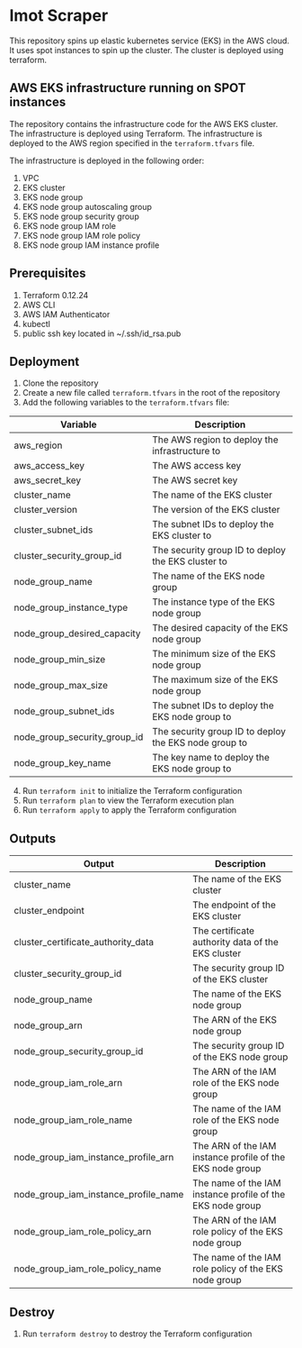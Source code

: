 # Imot Scraper
This repository spins up elastic kubernetes service (EKS) in the AWS cloud. It uses spot instances to spin up the cluster. The cluster is deployed using terraform. 

## AWS EKS infrastructure running on SPOT instances
The repository contains the infrastructure code for the AWS EKS cluster. The infrastructure is deployed using Terraform. The infrastructure is deployed to the AWS region specified in the `terraform.tfvars` file. 

The infrastructure is deployed in the following order:
1. VPC
2. EKS cluster
3. EKS node group
4. EKS node group autoscaling group
5. EKS node group security group
6. EKS node group IAM role
7. EKS node group IAM role policy
8. EKS node group IAM instance profile

## Prerequisites
1. Terraform 0.12.24
2. AWS CLI
3. AWS IAM Authenticator
4. kubectl
5. public ssh key located in ~/.ssh/id_rsa.pub

## Deployment
1. Clone the repository
2. Create a new file called `terraform.tfvars` in the root of the repository
3. Add the following variables to the `terraform.tfvars` file:

| Variable | Description |
| --- | --- |
| aws_region | The AWS region to deploy the infrastructure to |
| aws_access_key | The AWS access key |
| aws_secret_key | The AWS secret key |
| cluster_name | The name of the EKS cluster |
| cluster_version | The version of the EKS cluster |
| cluster_subnet_ids | The subnet IDs to deploy the EKS cluster to |
| cluster_security_group_id | The security group ID to deploy the EKS cluster to |
| node_group_name | The name of the EKS node group |
| node_group_instance_type | The instance type of the EKS node group |
| node_group_desired_capacity | The desired capacity of the EKS node group |
| node_group_min_size | The minimum size of the EKS node group |
| node_group_max_size | The maximum size of the EKS node group |
| node_group_subnet_ids | The subnet IDs to deploy the EKS node group to |
| node_group_security_group_id | The security group ID to deploy the EKS node group to |
| node_group_key_name | The key name to deploy the EKS node group to |

4. Run `terraform init` to initialize the Terraform configuration
5. Run `terraform plan` to view the Terraform execution plan
6. Run `terraform apply` to apply the Terraform configuration

## Outputs
| Output | Description |
| --- | --- |
| cluster_name | The name of the EKS cluster |
| cluster_endpoint | The endpoint of the EKS cluster |
| cluster_certificate_authority_data | The certificate authority data of the EKS cluster |
| cluster_security_group_id | The security group ID of the EKS cluster |
| node_group_name | The name of the EKS node group |
| node_group_arn | The ARN of the EKS node group |
| node_group_security_group_id | The security group ID of the EKS node group |
| node_group_iam_role_arn | The ARN of the IAM role of the EKS node group |
| node_group_iam_role_name | The name of the IAM role of the EKS node group |
| node_group_iam_instance_profile_arn | The ARN of the IAM instance profile of the EKS node group |
| node_group_iam_instance_profile_name | The name of the IAM instance profile of the EKS node group |
| node_group_iam_role_policy_arn | The ARN of the IAM role policy of the EKS node group |
| node_group_iam_role_policy_name | The name of the IAM role policy of the EKS node group |

## Destroy

1. Run `terraform destroy` to destroy the Terraform configuration

